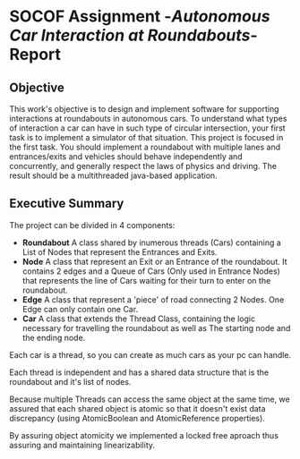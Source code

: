 # SOCOF Assignment -*Autonomous Car Interaction at Roundabouts*- Report

## Objective

This work's objective is to design and implement software for supporting interactions at roundabouts in autonomous cars. To understand what types of interaction a car can have in such type of circular intersection, your first task is to implement a simulator of that situation. This project is focused in the first task. You should implement a roundabout with multiple lanes and entrances/exits and vehicles should behave independently and concurrently, and generally respect the laws of physics and driving. The result should be a multithreaded java-based application.


## Executive Summary

The project can be divided in 4 components:
* **Roundabout** A class shared by inumerous threads (Cars) containing a List of Nodes that represent the Entrances and Exits.
* **Node** A class that represent an Exit or an Entrance of the roundabout. It contains 2 edges and a Queue of Cars (Only used in Entrance Nodes) that represents the line of Cars waiting for their turn to enter on the roundabout.
* **Edge** A class that represent a 'piece' of road connecting 2 Nodes. One Edge can only contain one Car.
* **Car** A class that extends the Thread Class, containing the logic necessary for travelling the roundabout as well as The starting node and the ending node.


Each car is a thread, so you can create as much cars as your pc can handle.

Each thread is independent and has a shared data structure that is the roundabout and it's list of nodes.

Because multiple Threads can access the same object at the same time, we assured that each shared object is atomic so that it doesn't exist data discrepancy (using AtomicBoolean and AtomicReference properties).

By assuring object atomicity we implemented a locked free aproach thus assuring and maintaining linearizability.

